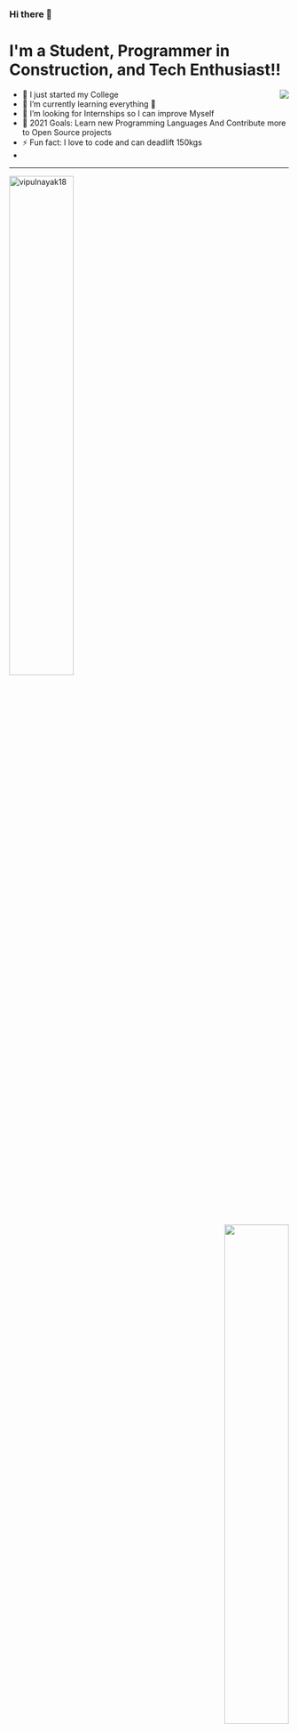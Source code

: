 ### Hi there 👋

<!--
**vipulnayak18/vipulnayak18** is a ✨ _special_ ✨ repository because its `README.md` (this file) appears on your GitHub profile.

Here are some ideas to get you started:

- 🔭 I’m currently working on ...
- 🌱 I’m currently learning ...
- 👯 I’m looking to collaborate on ...
- 🤔 I’m looking for help with ...
- 💬 Ask me about ...
- 📫 How to reach me: ...
- 😄 Pronouns: ...
- ⚡ Fun fact: ...
-->


  
  
  
  
  
  
  # I'm a Student, Programmer in Construction, and Tech Enthusiast!!

 <img align="right" src="https://media1.giphy.com/media/13HgwGsXF0aiGY/giphy.gif" />

 
- 🔭 I just started my College
- 🌱 I’m currently learning everything 🤣
- 👯 I’m looking for Internships so I can improve Myself
- 🥅 2021 Goals: Learn new Programming Languages And Contribute more to Open Source projects
- ⚡ Fun fact: I love to code and can deadlift 150kgs
-  

  
  
  
  


  
  
  
 <!-- 
  https://open.spotify.com/user/31chramttniokunceq7wmddwqwsi?si=fa7e89f342cf4876
  
  [![spotify-github-profile](https://spotify-github-profile.vercel.app/api/view?uid=21jsj34glwsu3dboqjpqzm2sa&cover_image=true&theme=default&bar_color=ff0000&bar_color_cover=true)](https://github.com/kittinan/spotify-github-profile)

-->


___
  
  
  
  

  <img width="48%" src="https://github-readme-stats.vercel.app/api?username=vipulnayak18&show_icons=true&count_private=true" alt="vipulnayak18" />
 <p align="right">
  <img width="48%" src="https://github-readme-streak-stats.herokuapp.com/?user=vipulnayak18&theme=default" />
 
   <img src="https://github-readme-streak-stats.herokuapp.com/?user=vipulnayak18)"><img src="https://activity-graph.herokuapp.com/graph?username=vipulnayak18&bg_color=FFFFFF&color=000000&line=000000&point=007FFF"></div>
   
 
<p align="center"> 
🔗 Connect with me:
   <p align="center">
<a href="https://twitter.com/vipulisgood" target="blank"><img src="https://img.icons8.com/stickers/100/000000/twitter.png"  height="80" width="80">  
<a href="https://twitter.com/Vivek83714122" target="blank"><img src="https://img.icons8.com/stickers/100/000000/facebook-new--v2.png"  height="80" width="80">
<a href="https://www.youtube.com/channel/UC154Mp1nYUyG1OEs9vmKUrA" target="blank"><img src="https://img.icons8.com/stickers/100/000000/youtube-play.png"  height="80" width="80">
<a href="https://www.snapchat.com/add/vipulisgood?share_id=zRKKs0_5v3E&locale=en-IN" target="blank"><img src="https://img.icons8.com/stickers/100/000000/snapchat.png"  height="80" width="80">
<a href="https://www.linkedin.com/in/vipul-nayak-284b2b228" target="blank"><img src="https://img.icons8.com/stickers/100/000000/linkedin.png"  height="80" width="80">
<a href="https://www.instagram.com/_vipulnayak/" target="blank"><img src="https://img.icons8.com/stickers/100/000000/instagram-new--v2.png"  height="80" width="80">
  

<p align="center">
Here's some humor for you:
  
  
<p align="center">  
<img src="https://readme-jokes.vercel.app/api" alt="Error fetching resource, Refresh again to view Jokes Card" />
  
